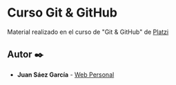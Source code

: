 # Curso Git & GitHub

Material realizado en el curso de "Git & GitHub" de [Platzi]()

## Autor ✒️

* **Juan Sáez García** -  [Web Personal](https://juamber.com)

